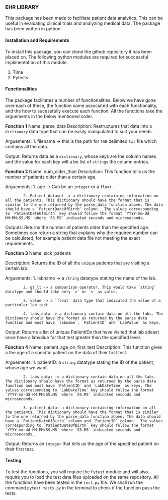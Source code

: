 ### EHR LIBRARY

This package has been made to facilitate patient data analytics. This can be useful in evaluating clinical trials and analyzing medical data. The package has been written in python. 

#### Installation and Requirements

To install this package, you can clone the github repository it has been placed on. The following python modules are required for successful implimentation of this module.

1) Time
2) Pytests

#### Functionalities

The package facilitates a number of functionalities. Below we have gone over each of these, the function name associated with each functionality, and the how to sucessfully execute each function. All the functions take the arguements in the below mentioned order. 

**Function 1**
Name: parse_data
Description: Restructures that data into a `dictionary` data type that can be easily manipulated to suit your needs.

Arguements: 1. filename -> this is the path for `TAB` delimited `txt` file which contains all the data. 

Output: Returns data as a `dictionary`, whose keys are the column names and the value for each key will a be list of `strings` the column entries.

**Function 2**
Name: num_older_than
Description: This function tells us the number of patients older than a certain age.

Arguements: 1. age -> Can be an `integer` or a `float`.

            2. Patient_dataset -> a dictionary containing information on all the patients. This dictionary should have the format that is similar to the one returned by the parse_data function above. The data should have a `PatientDateOfBirth` column.  The values corresponding to `PatientDateOfBirth` key should follow the format `YYYY-mm-dd HH:MM:SS.MS` where `SS.MS` indicated seconds and microseconds.

Outputs: Returns the number of patients older than the specified age. Sometimes can return a string that explains why the required number can be calculated, for example patient data file not meeting the exact requirements.

**Function 3**
Name: sick_patients

Description: Returns the ID of all the `unique` patients that are visiting a certain lab. 

Arguements: 1. labname -> a `string` datatype stating the name of the lab.

            2. gt_lt -> a comparison operator. This would take `string` datatype and should take only `>` or `<` as value.

            3. value -> a `float` data type that indicated the value of a particular lab test.

            4. labs_data -> a dictionary contain data on all the labs. The dictionary should have the format as returned by the parse data function and must have `labname`, `PatientID` and `LabValue` as keys.

Output: Returns a list of unique PatientIDs that have visited that lab atleast once have a labvalue for that test greater than the specified level.


**Function 4**
Name: patient_age_on_first_test
Description: This function gives a the age of a specific patient on the data of their first test.

Arguements: 1. patientID: a `string` datatype stating the ID of the patient, whose age we want.

            2. labs_data: -> a dictionary contain data on all the labs. The dictionary should have the format as returned by the parse data function and must have `PatientID` and `LabDateTime` as keys. The values corresponding to `LabDateTime` key should follow the format `YYYY-mm-dd HH:MM:SS.MS` where `SS.MS` indicated seconds and microseconds.

            3. patient_data: a dictionary containing information on all the patients. This dictionary should have the format that is similar to the one returned by the parse_data function above. The data should have a `PatientDateOfBirth` column and `PatientID` column.  The values corresponding to `PatientDateOfBirth` key should follow the format `YYYY-mm-dd HH:MM:SS.MS` where `SS.MS` indicated seconds and microseconds.
            
Output: Returns an `integer` that tells us the age of the specified patient on their first test.

#### Testing

To test the functions, you will require the `Pytest` module and will also require you to load the test data files uploaded on the same repository. All the functions have been tested in the `test.py` file. We shall run the command `pytest tests.py` in the terminal to check if the function pass the tests.